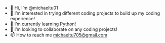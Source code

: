 - 👋 Hi, I’m @michaeltu01
- 👀 I’m interested in trying different coding projects to build up my coding experience!
- 🌱 I’m currently learning Python!
- 💞️ I’m looking to collaborate on any coding projects!
- 📫 How to reach me michaeltu705@gmail.com

<!---
michaeltu01/michaeltu01 is a ✨ special ✨ repository because its `README.md` (this file) appears on your GitHub profile.
You can click the Preview link to take a look at your changes.
--->
